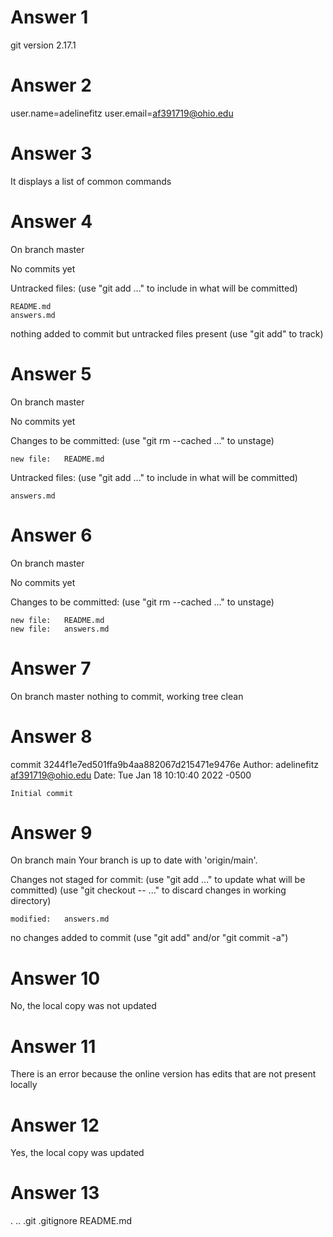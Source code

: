 # Answer 1  
git version 2.17.1

# Answer 2  
user.name=adelinefitz
user.email=af391719@ohio.edu

# Answer 3  
It displays a list of common commands

# Answer 4  
On branch master

No commits yet

Untracked files:
  (use "git add <file>..." to include in what will be committed)

	README.md
	answers.md

nothing added to commit but untracked files present (use "git add" to track)

# Answer 5  
On branch master

No commits yet

Changes to be committed:
  (use "git rm --cached <file>..." to unstage)

	new file:   README.md

Untracked files:
  (use "git add <file>..." to include in what will be committed)

	answers.md

# Answer 6  
On branch master

No commits yet

Changes to be committed:
  (use "git rm --cached <file>..." to unstage)

	new file:   README.md
	new file:   answers.md

# Answer 7  
On branch master
nothing to commit, working tree clean

# Answer 8  
commit 3244f1e7ed501ffa9b4aa882067d215471e9476e
Author: adelinefitz <af391719@ohio.edu>
Date:   Tue Jan 18 10:10:40 2022 -0500

    Initial commit

# Answer 9  
On branch main
Your branch is up to date with 'origin/main'.

Changes not staged for commit:
  (use "git add <file>..." to update what will be committed)
  (use "git checkout -- <file>..." to discard changes in working directory)

	modified:   answers.md

no changes added to commit (use "git add" and/or "git commit -a")

# Answer 10  
No, the local copy was not updated

# Answer 11  
There is an error because the online version has edits that are not present locally

# Answer 12  
Yes, the local copy was updated

# Answer 13  
.  ..  .git  .gitignore  README.md 
